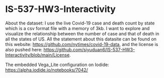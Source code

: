 # IS-537-HW3-Interactivity

About the dataset:
I use the live Covid-19 case and death count by state which is a csv format file with a memory of 3kb.
I want to explore and visualize the relationship between the number of case and that of death in all the states of US. 
All the statement about this datasite can be found on this website: https://github.com/nytimes/covid-19-data, and the license is also pushed here: https://github.com/siyuduan6/IS-537-HW3-Interactivity/blob/main/License.

The embedded Vega_Lite configuration on Iodide: https://alpha.iodide.io/notebooks/7042/
